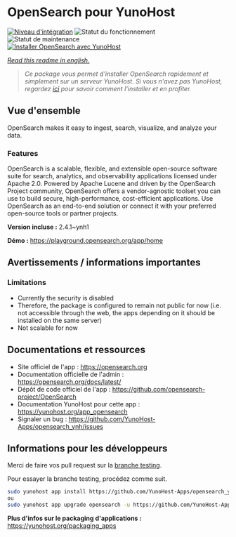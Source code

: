 <!--
N.B.: This README was automatically generated by https://github.com/YunoHost/apps/tree/master/tools/README-generator
It shall NOT be edited by hand.
-->

# OpenSearch pour YunoHost

[![Niveau d'intégration](https://dash.yunohost.org/integration/opensearch.svg)](https://dash.yunohost.org/appci/app/opensearch) ![Statut du fonctionnement](https://ci-apps.yunohost.org/ci/badges/opensearch.status.svg) ![Statut de maintenance](https://ci-apps.yunohost.org/ci/badges/opensearch.maintain.svg)  
[![Installer OpenSearch avec YunoHost](https://install-app.yunohost.org/install-with-yunohost.svg)](https://install-app.yunohost.org/?app=opensearch)

*[Read this readme in english.](./README.md)*

> *Ce package vous permet d'installer OpenSearch rapidement et simplement sur un serveur YunoHost.
Si vous n'avez pas YunoHost, regardez [ici](https://yunohost.org/#/install) pour savoir comment l'installer et en profiter.*

## Vue d'ensemble

OpenSearch makes it easy to ingest, search, visualize, and analyze your data.


### Features

OpenSearch is a scalable, flexible, and extensible open-source software suite for search, analytics, and observability applications licensed under Apache 2.0. Powered by Apache Lucene and driven by the OpenSearch Project community, OpenSearch offers a vendor-agnostic toolset you can use to build secure, high-performance, cost-efficient applications. Use OpenSearch as an end-to-end solution or connect it with your preferred open-source tools or partner projects.


**Version incluse :** 2.4.1~ynh1

**Démo :** https://playground.opensearch.org/app/home
## Avertissements / informations importantes

### Limitations
 - Currently the security is disabled
 - Therefore, the package is configured to remain not public for now (i.e. not accessible through the web, the apps depending on it should be installed on the same server)
 - Not scalable for now

## Documentations et ressources

* Site officiel de l'app : <https://opensearch.org>
* Documentation officielle de l'admin : <https://opensearch.org/docs/latest/>
* Dépôt de code officiel de l'app : <https://github.com/opensearch-project/OpenSearch>
* Documentation YunoHost pour cette app : <https://yunohost.org/app_opensearch>
* Signaler un bug : <https://github.com/YunoHost-Apps/opensearch_ynh/issues>

## Informations pour les développeurs

Merci de faire vos pull request sur la [branche testing](https://github.com/YunoHost-Apps/opensearch_ynh/tree/testing).

Pour essayer la branche testing, procédez comme suit.

``` bash
sudo yunohost app install https://github.com/YunoHost-Apps/opensearch_ynh/tree/testing --debug
ou
sudo yunohost app upgrade opensearch -u https://github.com/YunoHost-Apps/opensearch_ynh/tree/testing --debug
```

**Plus d'infos sur le packaging d'applications :** <https://yunohost.org/packaging_apps>
